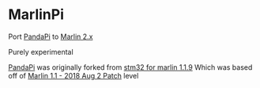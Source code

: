 # MarlinPi
Port [PandaPi](https://github.com/markniu/PandaPi) to [Marlin 2.x](https://github.com/MarlinFirmware/Marlin/tree/bugfix-2.0.x)

Purely experimental

[PandaPi](https://github.com/markniu/PandaPi) was originally forked from [stm32 for marlin 1.1.9](https://github.com/hackaday3D/marlin_stm32)
Which was based off of [Marlin 1.1 - 2018 Aug 2 Patch](https://github.com/MarlinFirmware/Marlin/tree/7d491aa0151aace0e1bab6aa11046d79cee6d124) level
